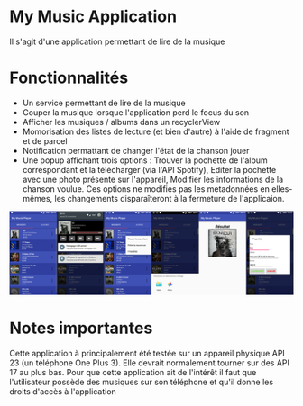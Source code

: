 # My Music Application
Il s'agit d'une application permettant de lire de la musique


# Fonctionnalités
- Un service permettant de lire de la musique
- Couper la musique lorsque l'application perd le focus du son
- Afficher les musiques / albums dans un recyclerView
- Momorisation des listes de lecture (et bien d'autre) à l'aide de fragment et de parcel
- Notification permattant de changer l'état de la chanson jouer
- Une popup affichant trois options : Trouver la pochette de l'album correspondant et la télécharger (via l'API Spotify), Editer la pochette avec une photo présente sur l'appareil, Modifier les informations de la chanson voulue. Ces options ne modifies pas les metadonnées en elles-mêmes, les changements disparaîteront à la fermeture de l'applicaion.

![alt tag](https://raw.githubusercontent.com/ChrisMichelGit/INF4042_michel_depaillat/master/Illustration.png)

# Notes importantes
Cette application à principalement été testée sur un appareil physique API 23 (un téléphone One Plus 3). Elle devrait normalement tourner sur des API 17 au plus bas.
Pour que cette application ait de l'intérêt il faut que l'utilisateur possède des musiques sur son téléphone et qu'il donne les droits d'accès à l'application
